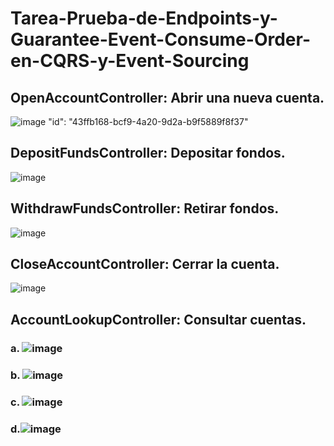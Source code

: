 # Tarea-Prueba-de-Endpoints-y-Guarantee-Event-Consume-Order-en-CQRS-y-Event-Sourcing

## OpenAccountController: Abrir una nueva cuenta.
![image](https://github.com/user-attachments/assets/5a169382-909e-42ce-b965-296876bea551)
"id": "43ffb168-bcf9-4a20-9d2a-b9f5889f8f37"
## DepositFundsController: Depositar fondos.
![image](https://github.com/user-attachments/assets/78d71bdc-1bbc-44b3-8e99-78d888e0917f)
## WithdrawFundsController: Retirar fondos.
![image](https://github.com/user-attachments/assets/90815f6b-e1bc-4118-b646-93c6e593e6a3)
## CloseAccountController: Cerrar la cuenta.
![image](https://github.com/user-attachments/assets/8d85ba78-783a-4e7c-bbc4-15c78c95072e)
## AccountLookupController: Consultar cuentas.
### a. ![image](https://github.com/user-attachments/assets/334e8e73-ac5e-4512-b762-3443b14c0261)
### b. ![image](https://github.com/user-attachments/assets/dc4b93f9-ee97-40fc-9108-e12479b15a06)
### c. ![image](https://github.com/user-attachments/assets/257e8aff-0b93-4e70-a7b2-d190b719a021)
### d.![image](https://github.com/user-attachments/assets/b710f5a7-2f17-483e-b4cd-a732de415005)





